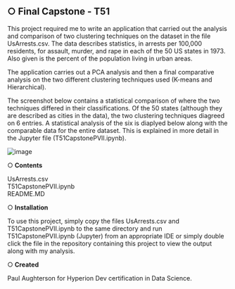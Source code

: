 
## ○ Final Capstone - T51

This project required me to write an application that carried out the analysis and comparison of two clustering techniques on the dataset in the file UsArrests.csv.  The data describes statistics, in arrests per 100,000 residents, for assault, murder, and rape in each of the 50 US states in 1973. Also given is the percent of the population living in urban areas.

The application carries out a PCA analysis and then a final comparative analysis on the two different clustering techniques used (K-means and Hierarchical).

The screenshot below contains a statistical comparison of where the two techniques differed in their classifications.
Of the 50 states (although they are described as cities in the data), the two clustering techniques diagreed on 6 entries.  A statistical analysis of the six is diaplyed below along with the comparable data for the entire dataset.  This is explained in more detail in the Jupyter file (T51CapstonePVII.ipynb).

![image](https://user-images.githubusercontent.com/122213041/215277102-3f9eee31-8072-4520-8cdf-9fde73b725f6.png)

○ **Contents**

UsArrests.csv<br>
T51CapstonePVII.ipynb<br>
README.MD

○ **Installation**

To use this project, simply copy the files UsArrests.csv and T51CapstonePVII.ipynb to the same directory and run T51CapstonePVII.ipynb (Jupyter) from an appropriate IDE or simply double click the file in the repository containing this project to view the output along with my analysis.

○ **Created**

Paul Aughterson for Hyperion Dev certification in Data Science.

